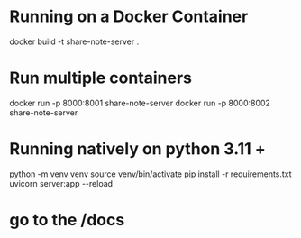 # Running on a Docker Container
docker build -t share-note-server .

# Run multiple containers
docker run -p 8000:8001 share-note-server
docker run -p 8000:8002 share-note-server


# Running natively on python 3.11 + 
python -m venv venv
source venv/bin/activate
pip install -r requirements.txt
uvicorn server:app --reload

# go to the <url>/docs